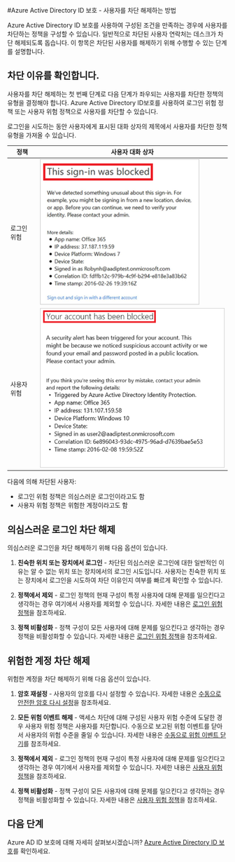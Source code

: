 <properties
	pageTitle="Azure Active Directory ID 보호 - 사용자를 차단 해제하는 방법 | Microsoft Azure"
	description="Azure Active Directory ID 보호 정책에 의해 차단된 사용자를 차단 해제하는 방법을 알아봅니다."
	services="active-directory"
	keywords="Azure Active Directory ID 보호, 사용자 차단 해제"
	documentationCenter=""
	authors="markusvi"
	manager="femila"
	editor=""/>

<tags
	ms.service="active-directory"
	ms.workload="identity"
	ms.tgt_pltfrm="na"
	ms.devlang="na"
	ms.topic="article"
	ms.date="09/20/2016"
	ms.author="markvi"/>

#Azure Active Directory ID 보호 - 사용자를 차단 해제하는 방법

Azure Active Directory ID 보호를 사용하여 구성된 조건을 만족하는 경우에 사용자를 차단하는 정책을 구성할 수 있습니다. 일반적으로 차단된 사용자 연락처는 데스크가 차단 해제되도록 돕습니다. 이 항목은 차단된 사용자를 해제하기 위해 수행할 수 있는 단계를 설명합니다.


## 차단 이유를 확인합니다.

사용자를 차단 해제하는 첫 번째 단계로 다음 단계가 좌우되는 사용자를 차단한 정책의 유형을 결정해야 합니다. Azure Active Directory ID보호를 사용하여 로그인 위험 정책 또는 사용자 위험 정책으로 사용자를 차단할 수 있습니다.

로그인을 시도하는 동안 사용자에게 표시된 대화 상자의 제목에서 사용자를 차단한 정책 유형을 가져올 수 있습니다.

|정책 | 사용자 대화 상자|
|--- | --- |
|로그인 위험 | ![차단된 로그인](./media/active-directory-identityprotection-unblock-howto/02.png) |
|사용자 위험 | ![차단된 계정](./media/active-directory-identityprotection-unblock-howto/104.png) |


다음에 의해 차단된 사용자:

- 로그인 위험 정책은 의심스러운 로그인이라고도 함
- 사용자 위험 정책은 위험한 계정이라고도 함

 
## 의심스러운 로그인 차단 해제

의심스러운 로그인을 차단 해제하기 위해 다음 옵션이 있습니다.

1. **친숙한 위치 또는 장치에서 로그인** - 차단된 의심스러운 로그인에 대한 일반적인 이유는 알 수 없는 위치 또는 장치에서의 로그인 시도입니다. 사용자는 친숙한 위치 또는 장치에서 로그인을 시도하여 차단 이유인지 여부를 빠르게 확인할 수 있습니다.


3. **정책에서 제외** - 로그인 정책의 현재 구성이 특정 사용자에 대해 문제를 일으킨다고 생각하는 경우 여기에서 사용자를 제외할 수 있습니다. 자세한 내용은 [로그인 위험 정책](active-directory-identityprotection.md#sign-in-risk-policy)을 참조하세요.
 
4. **정책 비활성화** - 정책 구성이 모든 사용자에 대해 문제를 일으킨다고 생각하는 경우 정책을 비활성화할 수 있습니다. 자세한 내용은 [로그인 위험 정책](active-directory-identityprotection.md#sign-in-risk-policy)을 참조하세요.


## 위험한 계정 차단 해제

위험한 계정을 차단 해제하기 위해 다음 옵션이 있습니다.

1. **암호 재설정** - 사용자의 암호를 다시 설정할 수 있습니다. 자세한 내용은 [수동으로 안전한 암호 다시 설정](active-directory-identityprotection.md#manual-secure-password-reset)을 참조하세요.

2. **모든 위험 이벤트 해제** - 액세스 차단에 대해 구성된 사용자 위험 수준에 도달한 경우 사용자 위험 정책은 사용자를 차단합니다. 수동으로 보고된 위험 이벤트를 닫아서 사용자의 위험 수준을 줄일 수 있습니다. 자세한 내용은 [수동으로 위험 이벤트 닫기](active-directory-identityprotection.md#closing-risk-events-manually)를 참조하세요.

3. **정책에서 제외** - 로그인 정책의 현재 구성이 특정 사용자에 대해 문제를 일으킨다고 생각하는 경우 여기에서 사용자를 제외할 수 있습니다. 자세한 내용은 [사용자 위험 정책](active-directory-identityprotection.md#user-risk-policy)을 참조하세요.
 
4. **정책 비활성화** - 정책 구성이 모든 사용자에 대해 문제를 일으킨다고 생각하는 경우 정책을 비활성화할 수 있습니다. 자세한 내용은 [사용자 위험 정책](active-directory-identityprotection.md#user-risk-policy)을 참조하세요.




## 다음 단계

 Azure AD ID 보호에 대해 자세히 살펴보시겠습니까? [Azure Active Directory ID 보호](active-directory-identityprotection.md)를 확인하세요.
 

<!---HONumber=AcomDC_0921_2016-->